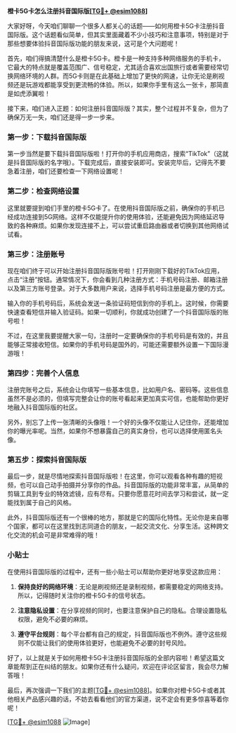**橙卡5G卡怎么注册抖音国际版[[TG💪+ @esim1088](https://t.me/s/esim1088)]**

大家好呀，今天咱们聊聊一个很多人都关心的话题——如何用橙卡5G卡注册抖音国际版。这个话题看似简单，但其实里面藏着不少小技巧和注意事项，特别是对于那些想要体验抖音国际版功能的朋友来说，这可是个大问题呢！

首先，咱们得搞清楚什么是橙卡5G卡。橙卡是一种支持多种网络服务的手机卡，它最大的特点就是覆盖范围广、信号稳定，尤其适合喜欢出国旅行或者需要经常切换网络环境的人群。而5G卡则是在此基础上增加了更快的网速，让你无论是刷视频还是玩游戏都能享受到更流畅的体验。所以，如果你手里有这么一张卡，那简直是如虎添翼啦！

接下来，咱们进入正题：如何注册抖音国际版？其实，整个过程并不复杂，但为了确保万无一失，咱们还是得一步一步来。

### 第一步：下载抖音国际版

第一步当然是要下载抖音国际版啦！打开你的手机应用商店，搜索“TikTok”（这就是抖音国际版的名字哦）。下载完成后，直接安装即可。安装完毕后，记得先不要急着注册，咱们还要检查一下网络设置呢！

### 第二步：检查网络设置

这里就要提到咱们手里的橙卡5G卡了。在使用抖音国际版之前，确保你的手机已经成功连接到5G网络。这样不仅能提升你的使用体验，还能避免因为网络延迟导致的各种麻烦。如果你发现连接不上，可以尝试重启路由器或者切换到其他网络试试看。

### 第三步：注册账号

现在咱们终于可以开始注册抖音国际版账号啦！打开刚刚下载好的TikTok应用，点击“注册”按钮。通常情况下，你会看到几种注册方式：手机号码注册、邮箱注册以及第三方账号登录。对于大多数用户来说，选择手机号码注册是最方便的方式。

输入你的手机号码后，系统会发送一条验证码短信到你的手机上。这时候，你需要快速查看短信并输入验证码。如果一切顺利，你就成功创建了一个抖音国际版的账号啦！

不过，在这里我要提醒大家一句，注册时一定要确保你的手机号码是有效的，并且能够正常接收短信。如果你的手机号码是国外的，可能还需要额外设置一下国际漫游哦！

### 第四步：完善个人信息

注册完账号之后，系统会让你填写一些基本信息，比如用户名、密码等。这些信息虽然不是必须的，但填写完整会让你的账号看起来更加真实可信，也能帮助你更好地融入抖音国际版的社区。

另外，别忘了上传一张清晰的头像哦！一个好的头像不仅能让人记住你，还能增加你的曝光率呢。当然，如果你不想暴露自己的真实身份，也可以选择使用匿名头像。

### 第五步：探索抖音国际版

最后一步，就是尽情地探索抖音国际版啦！在这里，你可以观看各种有趣的短视频，也可以自己动手拍摄并分享你的作品。抖音国际版的功能非常丰富，从简单的剪辑工具到专业的特效滤镜，应有尽有。只要你愿意花时间去学习和尝试，就一定能找到属于自己的风格。

此外，抖音国际版还有一个很棒的地方，那就是它的国际化特性。无论你是来自哪个国家，都可以在这里找到志同道合的朋友，一起交流文化、分享生活。这种跨文化交流的机会可是非常难得的哦！

### 小贴士

在使用抖音国际版的过程中，还有一些小贴士可以帮助你更好地享受这款应用：

1. **保持良好的网络环境**：无论是刷视频还是录制视频，都需要稳定的网络支持。所以，记得随时关注你的橙卡5G卡的信号状态。
   
2. **注意隐私设置**：在分享视频的同时，也要注意保护自己的隐私。合理设置隐私权限，避免不必要的麻烦。

3. **遵守平台规则**：每个平台都有自己的规定，抖音国际版也不例外。遵守这些规则不仅能让我们的使用体验更好，也能避免不必要的封号风险。

好了，以上就是关于如何用橙卡5G卡注册抖音国际版的全部内容啦！希望这篇文章能帮到正在纠结的朋友。如果你还有什么疑问，欢迎在评论区留言，我会尽力解答哦！

最后，再次强调一下我们的主题[[TG💪+ @esim1088](https://t.me/s/esim1088)]。如果你对橙卡5G卡或者其他相关产品感兴趣的话，不妨去看看他们的官方渠道，说不定会有更多惊喜等着你呢！

[[TG💪+ @esim1088](https://t.me/s/esim1088) ![Image](https://i.postimg.cc/4NQfJmqS/Snipaste-2025-05-13-00-14-12.png)]